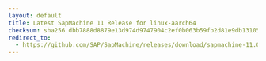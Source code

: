```yaml
---
layout: default
title: Latest SapMachine 11 Release for linux-aarch64
checksum: sha256 dbb7888d8879e13d974d9747904c2ef0b063b59fb2d81e9db13105b91c7756fd
redirect_to:
  - https://github.com/SAP/SapMachine/releases/download/sapmachine-11.0.21/sapmachine-jre-11.0.21_linux-aarch64_bin.tar.gz
---
```

